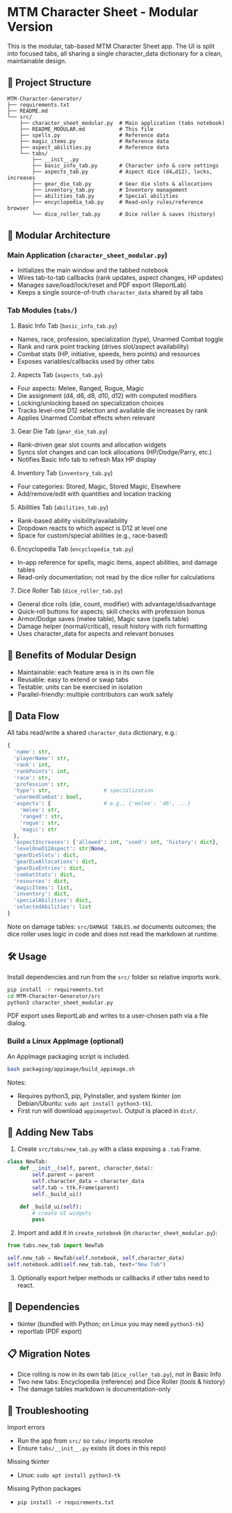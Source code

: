 # MTM Character Sheet - Modular Version

This is the modular, tab-based MTM Character Sheet app. The UI is split into focused tabs, all sharing a single character_data dictionary for a clean, maintainable design.

## 📁 Project Structure

```
MTM-Character-Generator/
├── requirements.txt
├── README.md
└── src/
    ├── character_sheet_modular.py  # Main application (tabs notebook)
    ├── README_MODULAR.md           # This file
    ├── spells.py                   # Reference data
    ├── magic_items.py              # Reference data
    ├── aspect_abilities.py         # Reference data
    └── tabs/
        ├── __init__.py
        ├── basic_info_tab.py       # Character info & core settings
        ├── aspects_tab.py          # Aspect dice (d4…d12), locks, increases
        ├── gear_die_tab.py         # Gear die slots & allocations
        ├── inventory_tab.py        # Inventory management
        ├── abilities_tab.py        # Special abilities
        ├── encyclopedia_tab.py     # Read-only rules/reference browser
        └── dice_roller_tab.py      # Dice roller & saves (history)
```

## 🔧 Modular Architecture

### Main Application (`character_sheet_modular.py`)
- Initializes the main window and the tabbed notebook
- Wires tab-to-tab callbacks (rank updates, aspect changes, HP updates)
- Manages save/load/lock/reset and PDF export (ReportLab)
- Keeps a single source-of-truth `character_data` shared by all tabs

### Tab Modules (`tabs/`)

1) Basic Info Tab (`basic_info_tab.py`)
- Names, race, profession, specialization (type), Unarmed Combat toggle
- Rank and rank point tracking (drives slot/aspect availability)
- Combat stats (HP, initiative, speeds, hero points) and resources
- Exposes variables/callbacks used by other tabs

2) Aspects Tab (`aspects_tab.py`)
- Four aspects: Melee, Ranged, Rogue, Magic
- Die assignment (d4, d6, d8, d10, d12) with computed modifiers
- Locking/unlocking based on specialization choices
- Tracks level-one D12 selection and available die increases by rank
- Applies Unarmed Combat effects when relevant

3) Gear Die Tab (`gear_die_tab.py`)
- Rank-driven gear slot counts and allocation widgets
- Syncs slot changes and can lock allocations (HP/Dodge/Parry, etc.)
- Notifies Basic Info tab to refresh Max HP display

4) Inventory Tab (`inventory_tab.py`)
- Four categories: Stored, Magic, Stored Magic, Elsewhere
- Add/remove/edit with quantities and location tracking

5) Abilities Tab (`abilities_tab.py`)
- Rank-based ability visibility/availability
- Dropdown reacts to which aspect is D12 at level one
- Space for custom/special abilities (e.g., race-based)

6) Encyclopedia Tab (`encyclopedia_tab.py`)
- In-app reference for spells, magic items, aspect abilities, and damage tables
- Read-only documentation; not read by the dice roller for calculations

7) Dice Roller Tab (`dice_roller_tab.py`)
- General dice rolls (die, count, modifier) with advantage/disadvantage
- Quick-roll buttons for aspects; skill checks with profession bonus
- Armor/Dodge saves (melee table), Magic save (spells table)
- Damage helper (normal/critical), result history with rich formatting
- Uses character_data for aspects and relevant bonuses

## 🚀 Benefits of Modular Design

- Maintainable: each feature area is in its own file
- Reusable: easy to extend or swap tabs
- Testable: units can be exercised in isolation
- Parallel-friendly: multiple contributors can work safely

## 🔄 Data Flow

All tabs read/write a shared `character_data` dictionary, e.g.:

```python
{
  'name': str,
  'playerName': str,
  'rank': int,
  'rankPoints': int,
  'race': str,
  'profession': str,
  'type': str,                 # specialization
  'unarmedCombat': bool,
  'aspects': {                 # e.g., {'melee': 'd6', ...}
    'melee': str,
    'ranged': str,
    'rogue': str,
    'magic': str
  },
  'aspectIncreases': {'allowed': int, 'used': int, 'history': dict},
  'levelOneD12Aspect': str|None,
  'gearDieSlots': dict,
  'gearDieAllocations': dict,
  'gearDieEntries': dict,
  'combatStats': dict,
  'resources': dict,
  'magicItems': list,
  'inventory': dict,
  'specialAbilities': dict,
  'selectedAbilities': list
}
```

Note on damage tables: `src/DAMAGE TABLES.md` documents outcomes; the dice roller uses logic in code and does not read the markdown at runtime.

## 🛠️ Usage

Install dependencies and run from the `src/` folder so relative imports work.

```bash
pip install -r requirements.txt
cd MTM-Character-Generator/src
python3 character_sheet_modular.py
```

PDF export uses ReportLab and writes to a user-chosen path via a file dialog.

### Build a Linux AppImage (optional)

An AppImage packaging script is included.

```bash
bash packaging/appimage/build_appimage.sh
```

Notes:
- Requires python3, pip, PyInstaller, and system tkinter (on Debian/Ubuntu: `sudo apt install python3-tk`).
- First run will download `appimagetool`. Output is placed in `dist/`.

## 📝 Adding New Tabs

1) Create `src/tabs/new_tab.py` with a class exposing a `.tab` Frame.

```python
class NewTab:
    def __init__(self, parent, character_data):
        self.parent = parent
        self.character_data = character_data
        self.tab = ttk.Frame(parent)
        self._build_ui()

    def _build_ui(self):
        # create UI widgets
        pass
```

2) Import and add it in `create_notebook` (in `character_sheet_modular.py`):

```python
from tabs.new_tab import NewTab

self.new_tab = NewTab(self.notebook, self.character_data)
self.notebook.add(self.new_tab.tab, text="New Tab")
```

3) Optionally export helper methods or callbacks if other tabs need to react.

## 🔧 Dependencies

- tkinter (bundled with Python; on Linux you may need `python3-tk`)
- reportlab (PDF export)

## 📋 Migration Notes

- Dice rolling is now in its own tab (`dice_roller_tab.py`), not in Basic Info
- Two new tabs: Encyclopedia (reference) and Dice Roller (tools & history)
- The damage tables markdown is documentation-only

## 🐛 Troubleshooting

Import errors
- Run the app from `src/` so `tabs/` imports resolve
- Ensure `tabs/__init__.py` exists (it does in this repo)

Missing tkinter
- Linux: `sudo apt install python3-tk`

Missing Python packages
- `pip install -r requirements.txt`